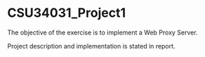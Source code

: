 # CSU34031_Project1
The objective of the exercise is to implement a Web Proxy Server. 

Project description and implementation is stated in report. 
